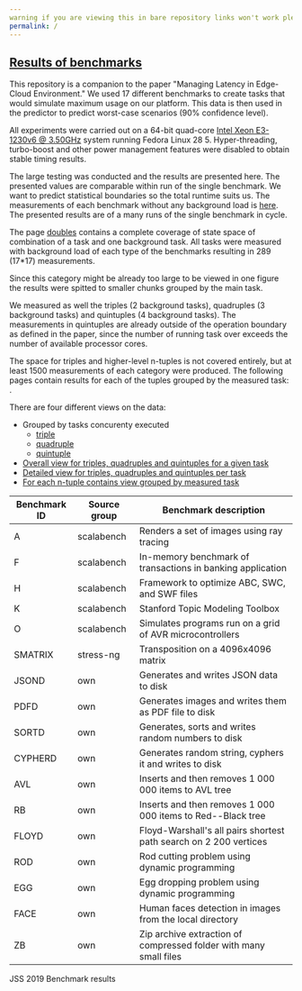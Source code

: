 ```yaml
---
warning if you are viewing this in bare repository links won't work please go the the https://smartarch.github.io/benchmark-results/: warning if you are viewing this in bare repository links won't work please go the the https://smartarch.github.io/jss-2019-benchmark-results/
permalink: /
---
```

## [Results of benchmarks](https://smartarch.github.io/benchmark-results/) 

This repository is a companion to the paper  "Managing Latency in Edge-Cloud Environment." We used 17 different benchmarks to create tasks that would simulate maximum usage on our platform. This data is then used in the predictor to predict worst-case scenarios (90% confidence level). 

All experiments were carried out on a 64-bit quad-core  [Intel Xeon E3-1230v6 @ 3.50GHz](https://ark.intel.com/content/www/us/en/ark/products/97474/intel-xeon-processor-e3-1230-v6-8m-cache-3-50-ghz.html) system running Fedora Linux 28 5. Hyper-threading, turbo-boost and other power management features were disabled to obtain stable timing
results.

The large testing was conducted and the results are presented here. The presented values are comparable within run of the single benchmark. We want to predict statistical boundaries so the total runtime suits us. The measurements of each benchmark without any background load is [here](./single). The presented results are of a many runs of the single benchmark in cycle. 

The page [doubles](./single_and_doubles) contains a complete coverage of state space of combination of a task and one background task. All tasks were measured with background load of each type of the benchmarks resulting in 289 (17*17) measurements.

Since this category might be already too large to be viewed in one figure the results were spitted to smaller chunks grouped by the main task. 

We measured as well the triples (2 background tasks), quadruples (3 background tasks) and quintuples (4 background tasks). The measurements in quintuples are already outside of the operation boundary as defined in the paper, since the number of running task over exceeds the number of available processor cores.

The space for triples and higher-level n-tuples is not covered entirely, but at least 1500 measurements of each category were produced. The following pages contain results for each of the tuples grouped by the measured task: .

There are four different views on the data:
* Grouped by tasks concurenty executed
    * [triple](./whole_triple/)
    * [quadruple](./whole_quadruple/)
    * [quintuple](./whole_quintuple/)
* [Overall view for triples, quadruples and quintuples for a given task](./index_whole)
* [Detailed view for triples, quadruples and quintuples per task](./index_multi_tuple)
* [For each n-tuple contains view grouped by measured task](./index_combination)

| Benchmark ID | Source group | Benchmark description |
|  ---- | ---- | ---- |
| A | scalabench | Renders a set of images using ray tracing |
| F | scalabench | In-memory benchmark of transactions in banking application |
| H | scalabench | Framework to optimize ABC, SWC, and SWF files |
| K | scalabench | Stanford Topic Modeling Toolbox |
| O | scalabench | Simulates programs run on a grid of AVR microcontrollers |
| SMATRIX | stress-ng | Transposition on a 4096x4096 matrix |
| JSOND | own | Generates and writes JSON data to disk |
| PDFD | own | Generates images and writes them as PDF file to disk |
| SORTD | own | Generates, sorts and writes random numbers to disk |
| CYPHERD | own | Generates random string, cyphers it and writes to disk |
| AVL | own | Inserts and then removes 1 000 000 items to AVL tree |
| RB | own | Inserts and then removes 1 000 000 items to Red--Black tree |
| FLOYD | own | Floyd-Warshall's all pairs shortest path search on 2 200 vertices |
| ROD | own | Rod cutting problem using dynamic programming |
| EGG | own | Egg dropping problem using dynamic programming |
| FACE | own | Human faces detection in images from the local directory |
| ZB | own | Zip archive extraction of compressed folder with many small files |

JSS 2019 Benchmark results